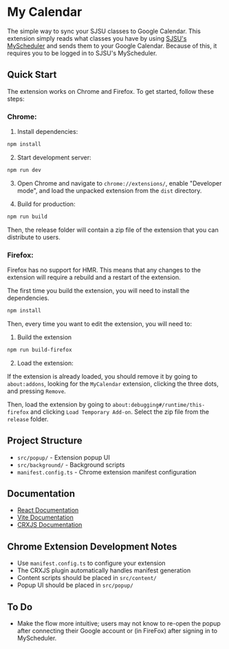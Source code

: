 # My Calendar

The simple way to sync your SJSU classes to Google Calendar. This extension simply
reads what classes you have by using [SJSU's MyScheduler](https://sjsu.collegescheduler.com/entry)
and sends them to your Google Calendar. Because of this, it requires you to be logged in to SJSU's MyScheduler.

## Quick Start

The extension works on Chrome and Firefox. To get started, follow these steps:

### Chrome:

1. Install dependencies:

```bash
npm install
```

2. Start development server:

```bash
npm run dev
```

3. Open Chrome and navigate to `chrome://extensions/`, enable "Developer mode", and load the unpacked extension from the `dist` directory.

4. Build for production:

```bash
npm run build
```

Then, the release folder will contain a zip file of the extension that
you can distribute to users.

### Firefox:

Firefox has no support for HMR. This means that any changes to the extension will require a rebuild and a restart of the extension.

The first time you build the extension, you will need to install the dependencies.

```sh
npm install
```

Then, every time you want to edit the extension, you will need to:

1. Build the extension

```sh
npm run build-firefox
```

2. Load the extension:

If the extension is already loaded, you should remove it by going to `about:addons`, looking for the `MyCalendar` extension, clicking the three dots, and pressing `Remove`.

Then, load the extension by going to `about:debugging#/runtime/this-firefox` and clicking `Load Temporary Add-on`. Select the
zip file from the `release` folder.

## Project Structure

- `src/popup/` - Extension popup UI
- `src/background/` - Background scripts
- `manifest.config.ts` - Chrome extension manifest configuration

## Documentation

- [React Documentation](https://reactjs.org/)
- [Vite Documentation](https://vitejs.dev/)
- [CRXJS Documentation](https://crxjs.dev/vite-plugin)

## Chrome Extension Development Notes

- Use `manifest.config.ts` to configure your extension
- The CRXJS plugin automatically handles manifest generation
- Content scripts should be placed in `src/content/`
- Popup UI should be placed in `src/popup/`

## To Do

- Make the flow more intuitive; users may not know to re-open the popup after connecting their Google account or (in FireFox) after signing in to MyScheduler.
